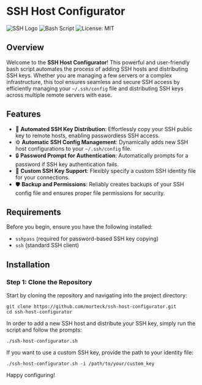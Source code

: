 # SSH Host Configurator

![SSH Logo](https://img.shields.io/badge/SSH-Configurator-blue.svg)
![Bash Script](https://img.shields.io/badge/Bash-Script-brightgreen.svg)
![License: MIT](https://img.shields.io/badge/License-MIT-yellow.svg)

## Overview

Welcome to the **SSH Host Configurator**! This powerful and user-friendly bash script automates the process of adding SSH hosts and distributing SSH keys. Whether you are managing a few servers or a complex infrastructure, this tool ensures seamless and secure SSH access by efficiently managing your `~/.ssh/config` file and distributing SSH keys across multiple remote servers with ease.

## Features

- 🚀 **Automated SSH Key Distribution**: Effortlessly copy your SSH public key to remote hosts, enabling passwordless SSH access.
- ⚙️ **Automatic SSH Config Management**: Dynamically adds new SSH host configurations to your `~/.ssh/config` file.
- 🔒 **Password Prompt for Authentication**: Automatically prompts for a password if SSH key authentication fails.
- 🔑 **Custom SSH Key Support**: Flexibly specify a custom SSH identity file for your connections.
- 🛡️ **Backup and Permissions**: Reliably creates backups of your SSH config file and ensures proper file permissions for security.

## Requirements

Before you begin, ensure you have the following installed:

- `sshpass` (required for password-based SSH key copying)
- `ssh` (standard SSH client)

## Installation

### Step 1: Clone the Repository

Start by cloning the repository and navigating into the project directory:

```
git clone https://github.com/morteck/ssh-host-configurator.git
cd ssh-host-configurator
```

In order to add a new SSH host and distribute your SSH key, simply run the script and follow the prompts:
```
./ssh-host-configurator.sh
```

If you want to use a custom SSH key, provide the path to your identity file:
```
./ssh-host-configurator.sh -i /path/to/your/custom_key
```

Happy configuring!

